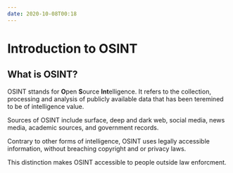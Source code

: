 ```yaml
---
date: 2020-10-08T00:18
---
```


# Introduction to OSINT

## What is OSINT?

OSINT sttands for **O**pen **S**ource **Int**elligence. It refers to the
collection, processing and analysis of publicly available data that has been
teremined to be of intelligence value.

Sources of OSINT include surface, deep and dark web, social media, news media,
academic sources, and government records.

Contrary to other forms of intelligence, OSINT uses legally accessible
information, without breaching copyright and or privacy laws.

This distinction makes OSINT accessible to people outside law enforcment.

